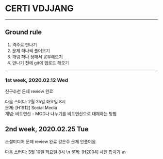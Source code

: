 # CERTI VDJJANG

---
## Ground rule
1. 격주로 만나기
2. 문제 하나씩 풀어오기
3. 개념 하나 정해서 공부해오기
4. 만나기 전에 git에 업로드 해오기
---

### 1st week, 2020.02.12 Wed
친구추천 문제 review 완료

다음 스터디: 2월 25일 화요일 8시 \
문제: [H1912] Social Media \
개념: 비트연산 - MOD나 나누기를 비트연산으로 대체하는 방법

## 2nd week, 2020.02.25 Tue
소셜미디어 문제 review 완료
강은주 문제 안풀어옴

다음 스터디: 3월 10일 화요일 8시 \n
문제: [H2004] 사진 합치기 \n
